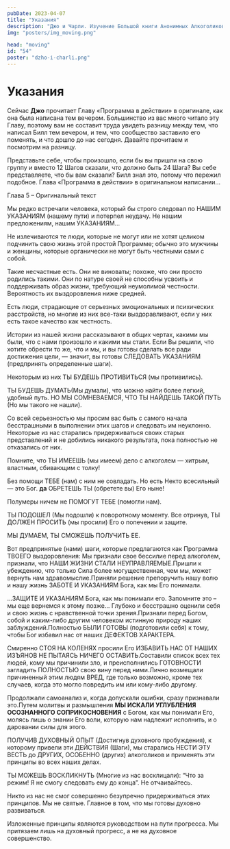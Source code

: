 ```yaml
---
pubDate: 2023-04-07
title: "Указания"
description: "Джо и Чарли. Изучение Большой книги Анонимных Алкоголиков. (053)"
img: "posters/img_moving.png"

head: "moving"
id: "54"
poster: "dzho-i-charli.png"
---
```


# Указания

Сейчас **Джо** прочитает Главу «Программа в действии» в оригинале, как она была написана тем вечером. Большинство из вас много читало эту Главу, поэтому вам не составит труда увидеть разницу между тем, что написал Билл тем вечером, и тем, что сообщество заставило его поменять, и что дошло до нас сегодня. Давайте прочитаем и посмотрим на разницу.

Представьте себе, чтобы произошло, если бы вы пришли на свою группу и вместо 12 Шагов сказали, что должно быть 24 Шага? Вы себе представляете, что бы вам сказали? Билл знал это, потому что пережил подобное. Глава «Программа в действии» в оригинальном написании…

Глава 5 – Оригинальный текст

Мы редко встречали человека, который бы строго следовал по НАШИМ УКАЗАНИЯМ (нашему пути) и потерпел неудачу.
Не нашим предложениям, нашим УКАЗАНИЯМ…

Не излечиваются те люди, которые не могут или не хотят целиком подчинить свою жизнь этой простой Программе; обычно это мужчины и женщины, которые органически не могут быть честными сами с собой.

Такие несчастные есть. Они не виноваты; похоже, что они просто родились такими. Они по натуре своей не способны усвоить и поддерживать образ жизни, требующий неумолимой честности. Вероятность их выздоровления ниже средней.

Есть люди, страдающие от серьезных эмоциональных и психических расстройств, но многие из них все-таки выздоравливают, если у них есть такое качество как честность.

Истории из нашей жизни рассказывают в общих чертах, какими мы были, что с нами произошло и какими мы стали. Если Вы решили, что хотите обрести то же, что и мы, и вы готовы сделать все ради достижения цели, — значит, вы готовы СЛЕДОВАТЬ УКАЗАНИЯМ (предпринять определенные шаги).

Некоторым из них ТЫ БУДЕШЬ ПРОТИВИТЬСЯ (мы противились).

ТЫ БУДЕШЬ ДУМАТЬ(Мы думали), что можно найти более легкий, удобный путь. НО МЫ СОМНЕВАЕМСЯ, ЧТО ТЫ НАЙДЕШЬ ТАКОЙ ПУТЬ (Но мы такого не нашли).

Со всей серьезностью мы просим вас быть с самого начала бесстрашными в выполнении этих шагов и следовать им неуклонно. Некоторые из нас старались придерживаться своих старых представлений и не добились никакого результата, пока полностью не отказались от них.

Помните, что ТЫ ИМЕЕШЬ (мы имеем) дело с алкоголем — хитрым, властным, сбивающим с толку!

Без помощи ТЕБЕ (нам) с ним не совладать. Но есть Некто всесильный — это Бог. **да** ОБРЕТЕШЬ ТЫ (обретете вы) Его ныне!

Полумеры ничем не ПОМОГУТ ТЕБЕ (помогли нам).

ТЫ ПОДОШЕЛ (Мы подошли) к поворотному моменту. Все отринув, ТЫ ДОЛЖЕН ПРОСИТЬ (мы просили) Его о попечении и защите.

МЫ ДУМАЕМ, ТЫ СМОЖЕШЬ ПОЛУЧИТЬ ЕЕ.

Вот предпринятые (нами) шаги, которые предлагаются как Программа ТВОЕГО выздоровления:
Мы признали свое бессилие перед алкоголем, признали, что НАШИ ЖИЗНИ СТАЛИ НЕУПРАВЛЯЕМЫЕ.Пришли к убеждению, что только Сила более могущественная, чем мы, может вернуть нам здравомыслие.Приняли решение препоручить нашу волю и нашу жизнь ЗАБОТЕ И УКАЗАНИЯМ Бога, как мы Его понимали.

…ЗАЩИТЕ И УКАЗАНИЯМ Бога, как мы понимали его. Запомните это – мы еще вернемся к этому позже…
Глубоко и бесстрашно оценили себя и свою жизнь с нравственной точки зрения.Признали перед Богом, собой и каким-либо другим человеком истинную природу наших заблуждений.Полностью БЫЛИ ГОТОВЫ (подготовили себя) к тому, чтобы Бог избавил нас от наших ДЕФЕКТОВ ХАРАКТЕРА.

Смиренно СТОЯ НА КОЛЕНЯХ просили Его ИЗБАВИТЬ НАС ОТ НАШИХ ИЗЪЯНОВ НЕ ПЫТАЯСЬ НИЧЕГО ОСТАВИТЬ.Составили список всех тех людей, кому мы причинили зло, и преисполнились ГОТОВНОСТИ загладить ПОЛНОСТЬЮ свою вину перед ними.Лично возмещали причиненный этим людям ВРЕД, где только возможно, кроме тех случаев, когда это могло повредить им или кому-либо другому.

Продолжали самоанализ и, когда допускали ошибки, сразу признавали это.Путем молитвы и размышления **МЫ ИСКАЛИ УГЛУБЛЕНИЯ ОСОЗНАННОГО СОПРИКОСНОВЕНИЯ** с Богом, как мы понимали Его, молясь лишь о знании Его воли, которую нам надлежит исполнить, и о даровании силы для этого.

ПОЛУЧИВ ДУХОВНЫЙ ОПЫТ (Достигнув духовного пробуждения), к которому привели эти ДЕЙСТВИЯ (Шаги), мы старались НЕСТИ ЭТУ ВЕСТЬ до ДРУГИХ, ОСОБЕННО (других) алкоголиков и применять эти принципы во всех наших делах.

ТЫ МОЖЕШЬ ВОСКЛИКНУТЬ (Многие из нас восклицали): “Что за режим! Я не смогу следовать ему до конца”. Не отчаивайтесь.

Никто из нас не смог совершенно безупречно придерживаться этих принципов. Мы не святые. Главное в том, что мы готовы духовно развиваться.

Изложенные принципы являются руководством на пути прогресса. Мы притязаем лишь на духовный прогресс, а не на духовное совершенство.
